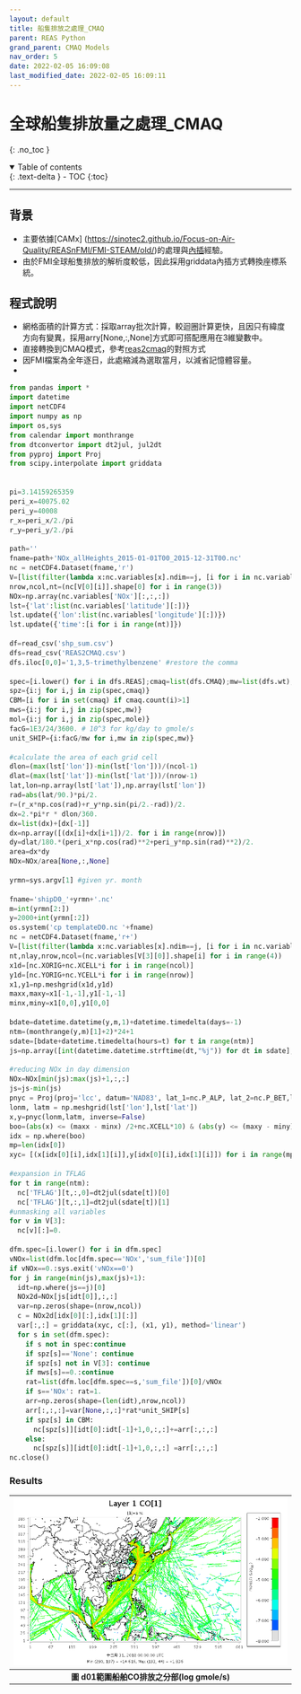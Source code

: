 ```yaml
---
layout: default
title: 船隻排放之處理_CMAQ
parent: REAS Python
grand_parent: CMAQ Models
nav_order: 5
date: 2022-02-05 16:09:08
last_modified_date: 2022-02-05 16:09:11
---
```


# 全球船隻排放量之處理_CMAQ
{: .no_toc }

<details open markdown="block">
  <summary>
    Table of contents
  </summary>
  {: .text-delta }
- TOC
{:toc}
</details>

---

## 背景
- 主要依據[CAMx] (https://sinotec2.github.io/Focus-on-Air-Quality/REASnFMI/FMI-STEAM/old/)的處理與[內插](https://sinotec2.github.io/Focus-on-Air-Quality/GridModels/LAND/Soils)經驗。
- 由於FMI全球船隻排放的解析度較低，因此採用griddata內插方式轉換座標系統。

## 程式說明
- 網格面積的計算方式：採取array批次計算，較迴圈計算更快，且因只有緯度方向有變異，採用arry[None,:,None]方式即可搭配應用在3維變數中。
- 直接轉換到CMAQ模式，參考[reas2cmaq](https://sinotec2.github.io/Focus-on-Air-Quality/REASnFMI/REAS/reas2cmaq/)的對照方式
- 因FMI檔案為全年逐日，此處縮減為選取當月，以減省記憶體容量。
- 

```python
from pandas import *
import datetime
import netCDF4
import numpy as np
import os,sys
from calendar import monthrange
from dtconvertor import dt2jul, jul2dt
from pyproj import Proj
from scipy.interpolate import griddata


pi=3.14159265359
peri_x=40075.02
peri_y=40008
r_x=peri_x/2./pi
r_y=peri_y/2./pi

path=''
fname=path+'NOx_allHeights_2015-01-01T00_2015-12-31T00.nc'
nc = netCDF4.Dataset(fname,'r')
V=[list(filter(lambda x:nc.variables[x].ndim==j, [i for i in nc.variables])) for j in [1,2,3,4]]
nrow,ncol,nt=(nc[V[0][i]].shape[0] for i in range(3))
NOx=np.array(nc.variables['NOx'][:,:,:])
lst={'lat':list(nc.variables['latitude'][:])}
lst.update({'lon':list(nc.variables['longitude'][:])})
lst.update({'time':[i for i in range(nt)]})

df=read_csv('shp_sum.csv')
dfs=read_csv('REAS2CMAQ.csv')
dfs.iloc[0,0]='1,3,5-trimethylbenzene' #restore the comma

spec=[i.lower() for i in dfs.REAS];cmaq=list(dfs.CMAQ);mw=list(dfs.wt);mole=list(dfs.mole)
spz={i:j for i,j in zip(spec,cmaq)}
CBM=[i for i in set(cmaq) if cmaq.count(i)>1]
mws={i:j for i,j in zip(spec,mw)}
mol={i:j for i,j in zip(spec,mole)}
facG=1E3/24/3600. # 10^3 for kg/day to gmole/s
unit_SHIP={i:facG/mw for i,mw in zip(spec,mw)}

#calculate the area of each grid cell
dlon=(max(lst['lon'])-min(lst['lon']))/(ncol-1)
dlat=(max(lst['lat'])-min(lst['lat']))/(nrow-1)
lat,lon=np.array(lst['lat']),np.array(lst['lon'])
rad=abs(lat/90.)*pi/2.
r=(r_x*np.cos(rad)+r_y*np.sin(pi/2.-rad))/2.
dx=2.*pi*r * dlon/360.
dx=list(dx)+[dx[-1]]
dx=np.array([(dx[i]+dx[i+1])/2. for i in range(nrow)])  
dy=dlat/180.*(peri_x*np.cos(rad)**2+peri_y*np.sin(rad)**2)/2.
area=dx*dy
NOx=NOx/area[None,:,None]

yrmn=sys.argv[1] #given yr. month

fname='shipD0_'+yrmn+'.nc'
m=int(yrmn[2:])
y=2000+int(yrmn[:2])
os.system('cp templateD0.nc '+fname)
nc = netCDF4.Dataset(fname,'r+')
V=[list(filter(lambda x:nc.variables[x].ndim==j, [i for i in nc.variables])) for j in [1,2,3,4]]
nt,nlay,nrow,ncol=(nc.variables[V[3][0]].shape[i] for i in range(4))
x1d=[nc.XORIG+nc.XCELL*i for i in range(ncol)]
y1d=[nc.YORIG+nc.YCELL*i for i in range(nrow)]
x1,y1=np.meshgrid(x1d,y1d)
maxx,maxy=x1[-1,-1],y1[-1,-1]
minx,miny=x1[0,0],y1[0,0]

bdate=datetime.datetime(y,m,1)+datetime.timedelta(days=-1)
ntm=(monthrange(y,m)[1]+2)*24+1
sdate=[bdate+datetime.timedelta(hours=t) for t in range(ntm)]
js=np.array([int(datetime.datetime.strftime(dt,"%j")) for dt in sdate],dtype=int)

#reducing NOx in day dimension
NOx=NOx[min(js):max(js)+1,:,:]
js=js-min(js)
pnyc = Proj(proj='lcc', datum='NAD83', lat_1=nc.P_ALP, lat_2=nc.P_BET,lat_0=nc.YCENT, lon_0=nc.XCENT, x_0=0, y_0=0.0)
lonm, latm = np.meshgrid(lst['lon'],lst['lat'])
x,y=pnyc(lonm,latm, inverse=False)
boo=(abs(x) <= (maxx - minx) /2+nc.XCELL*10) & (abs(y) <= (maxy - miny) /2+nc.YCELL*10)
idx = np.where(boo)
mp=len(idx[0])
xyc= [(x[idx[0][i],idx[1][i]],y[idx[0][i],idx[1][i]]) for i in range(mp)]

#expansion in TFLAG
for t in range(ntm):
  nc['TFLAG'][t,:,0]=dt2jul(sdate[t])[0]
  nc['TFLAG'][t,:,1]=dt2jul(sdate[t])[1]
#unmasking all variables
for v in V[3]:
  nc[v][:]=0.

dfm.spec=[i.lower() for i in dfm.spec]
vNOx=list(dfm.loc[dfm.spec=='NOx','sum_file'])[0]
if vNOx==0.:sys.exit('vNOx==0')
for j in range(min(js),max(js)+1):
  idt=np.where(js==j)[0]
  NOx2d=NOx[js[idt[0]],:,:]
  var=np.zeros(shape=(nrow,ncol))
  c = NOx2d[idx[0][:],idx[1][:]]
  var[:,:] = griddata(xyc, c[:], (x1, y1), method='linear')
  for s in set(dfm.spec):
    if s not in spec:continue
    if spz[s]=='None': continue
    if spz[s] not in V[3]: continue
    if mws[s]==0.:continue
    rat=list(dfm.loc[dfm.spec==s,'sum_file'])[0]/vNOx
    if s=='NOx': rat=1.
    arr=np.zeros(shape=(len(idt),nrow,ncol))
    arr[:,:,:]=var[None,:,:]*rat*unit_SHIP[s]
    if spz[s] in CBM:
      nc[spz[s]][idt[0]:idt[-1]+1,0,:,:]+=arr[:,:,:]
    else:
      nc[spz[s]][idt[0]:idt[-1]+1,0,:,:] =arr[:,:,:]
nc.close()
```

### Results

| ![ship_co.PNG](https://github.com/sinotec2/Focus-on-Air-Quality/raw/main/assets/images/ship_co.PNG) |
|:--:|
| <b>圖 d01範圍船舶CO排放之分部(log gmole/s)</b>|  



